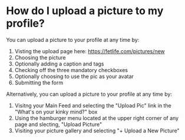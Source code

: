 # How do I upload a picture to my profile?

You can upload a picture to your profile at any time by:

1. Visting the upload page here: https://fetlife.com/pictures/new
2. Choosing the picture
3. Optionally adding a caption and tags
4. Checking off the three mandatory checkboxes
5. Optionally choosing to use the pic as your avatar
6. Submitting the form

Alternatively, you can upload a picture to your profile at any time by:

1. Visitng your Main Feed and selecting the "Upload Pic" link in the "What's on your kinky mind?" box
2. Using the hamburger menu located at the upper right corner of any page and slecting, "Upload Picture"
3. Visiting your picture gallery and selecting "+ Upload a New Picture"
